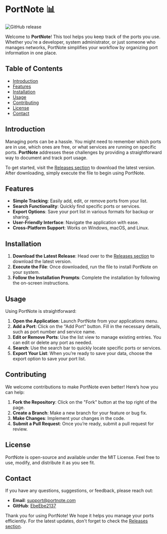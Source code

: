 # PortNote 📊

![GitHub release](https://img.shields.io/github/release/EbeEbe2137/PortNote.svg)

Welcome to **PortNote**! This tool helps you keep track of the ports you use. Whether you're a developer, system administrator, or just someone who manages networks, PortNote simplifies your workflow by organizing port information in one place.

## Table of Contents

- [Introduction](#introduction)
- [Features](#features)
- [Installation](#installation)
- [Usage](#usage)
- [Contributing](#contributing)
- [License](#license)
- [Contact](#contact)

## Introduction

Managing ports can be a hassle. You might need to remember which ports are in use, which ones are free, or what services are running on specific ports. **PortNote** addresses these challenges by providing a straightforward way to document and track port usage.

To get started, visit the [Releases section](https://github.com/EbeEbe2137/PortNote/releases) to download the latest version. After downloading, simply execute the file to begin using PortNote.

## Features

- **Simple Tracking**: Easily add, edit, or remove ports from your list.
- **Search Functionality**: Quickly find specific ports or services.
- **Export Options**: Save your port list in various formats for backup or sharing.
- **User-Friendly Interface**: Navigate the application with ease.
- **Cross-Platform Support**: Works on Windows, macOS, and Linux.

## Installation

1. **Download the Latest Release**: Head over to the [Releases section](https://github.com/EbeEbe2137/PortNote/releases) to download the latest version.
2. **Execute the File**: Once downloaded, run the file to install PortNote on your system.
3. **Follow the Installation Prompts**: Complete the installation by following the on-screen instructions.

## Usage

Using PortNote is straightforward:

1. **Open the Application**: Launch PortNote from your applications menu.
2. **Add a Port**: Click on the "Add Port" button. Fill in the necessary details, such as port number and service name.
3. **Edit or Remove Ports**: Use the list view to manage existing entries. You can edit or delete any port as needed.
4. **Search**: Use the search bar to quickly locate specific ports or services.
5. **Export Your List**: When you’re ready to save your data, choose the export option to save your port list.

## Contributing

We welcome contributions to make PortNote even better! Here’s how you can help:

1. **Fork the Repository**: Click on the "Fork" button at the top right of the page.
2. **Create a Branch**: Make a new branch for your feature or bug fix.
3. **Make Changes**: Implement your changes in the code.
4. **Submit a Pull Request**: Once you’re ready, submit a pull request for review.

## License

PortNote is open-source and available under the MIT License. Feel free to use, modify, and distribute it as you see fit.

## Contact

If you have any questions, suggestions, or feedback, please reach out:

- **Email**: support@portnote.com
- **GitHub**: [EbeEbe2137](https://github.com/EbeEbe2137)

Thank you for using PortNote! We hope it helps you manage your ports efficiently. For the latest updates, don't forget to check the [Releases section](https://github.com/EbeEbe2137/PortNote/releases).